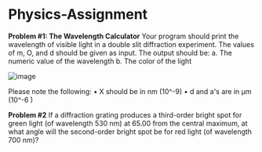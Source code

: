 # Physics-Assignment
**Problem #1: The Wavelength Calculator**
Your program should print the wavelength of visible light in a double slit diffraction experiment.
The values of m, O, and d should be given as input. The output should be:
a. The numeric value of the wavelength
b. The color of the light

![image](https://github.com/mkjabed/Physics-Assignment/assets/86035997/4a4bf07d-ad05-4460-9085-6fd7b49b3d7e)

Please note the following:
• X should be in nm (10^-9)
• d and a's are in µm (10^-6 )

**Problem #2**
If a diffraction grating produces a third-order bright spot for green light (of wavelength 530 nm)
at 65.00 from the central maximum, at what angle will the second-order bright spot be for red
light (of wavelength 700 nm)?
